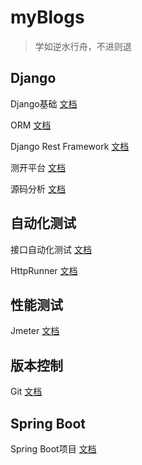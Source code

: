 # myBlogs

> 学如逆水行舟，不进则退

## Django

Django基础 [文档](/Django基础/)

ORM [文档](/ORM/) 

Django Rest Framework [文档](/DRF/)

测开平台 [文档](/测开平台/)

源码分析 [文档](/源码分析/)



## 自动化测试

接口自动化测试 [文档](/接口自动化测试/)

HttpRunner [文档](/HttpRunner/)



## 性能测试

Jmeter [文档](/Jmeter/)



## 版本控制

Git [文档](/Git/)



## Spring Boot

Spring Boot项目 [文档](/Spring_Boot项目/)